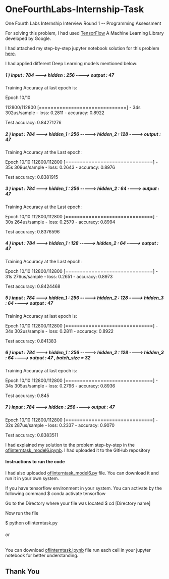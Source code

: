 # OneFourthLabs-Internship-Task
One Fourth Labs Internship Interview Round 1 -- Programming Assessment

For solving this problem, I had used [TensorFlow](https://www.tensorflow.org) A Machine Learning Library developed by Google.

I had attached my step-by-step jupyter notebook solution for this problem [here](https://github.com/MALLI7622/OneFourthLabs-Internship-Task/blob/master/oflinterntask.ipynb). 

I had applied different Deep Learning models mentioned below:

##### 1 ) input : 784 ---> hidden : 256 ----> output : 47  

Training Accuracy at last epoch is:


Epoch 10/10

112800/112800 [==============================] - 34s 302us/sample - loss: 0.2811 - accuracy: 0.8922

Test accuracy: 0.84271276




##### 2 ) input : 784 ---> hidden_1 : 256 -----> hidden_2 : 128 ----> output : 47 

Training Accuracy at the Last epoch: 

Epoch 10/10
112800/112800 [==============================] - 35s 309us/sample - loss: 0.2643 - accuracy: 0.8976

Test accuracy: 0.8381915


##### 3 ) input : 784 ---> hidden_1 : 256 -----> hidden_2 : 64 ----> output : 47 

Training Accuracy at the Last epoch: 

Epoch 10/10
112800/112800 [==============================] - 30s 264us/sample - loss: 0.2579 - accuracy: 0.8994

Test accuracy: 0.8376596


##### 4 ) input : 784 ---> hidden_1 : 128 -----> hidden_2 : 64 ----> output : 47 

Training Accuracy at the Last epoch: 

Epoch 10/10
112800/112800 [==============================] - 31s 276us/sample - loss: 0.2651 - accuracy: 0.8973


Test accuracy: 0.8424468


##### 5 ) input : 784 ---> hidden_1 : 256 -----> hidden_2 : 128 ----> hidden_3 : 64 ----> output : 47


Training Accuracy at last epoch is:


Epoch 10/10
112800/112800 [==============================] - 34s 302us/sample - loss: 0.2811 - accuracy: 0.8922


Test accuracy: 0.841383


##### 6 ) input : 784 ---> hidden_1 : 256 -----> hidden_2 : 128 ----> hidden_3 : 64 ----> output : 47 , batch_size = 32

Training Accuracy at last epoch is:

Epoch 10/10
112800/112800 [==============================] - 34s 305us/sample - loss: 0.2796 - accuracy: 0.8936

Test accuracy: 0.845

##### 7 ) input : 784 ---> hidden : 256 ----> output : 47  

Epoch 10/10
112800/112800 [==============================] - 32s 287us/sample - loss: 0.2337 - accuracy: 0.9070

Test accuracy: 0.8383511

I had explained my solution to the problem step-by-step in the [oflinterntask_model6.ipynb](https://github.com/MALLI7622/OneFourthLabs-Internship-Task/blob/master/oflinterntask_model6.ipynb). I had uploaded it to the GitHub repository

#### Instructions to run the code

I had also uploaded [oflinterntask_model6.py](https://github.com/MALLI7622/OneFourthLabs-Internship-Task/blob/master/oflinterntask_model6.py) file. You can download it and run it in your own system.

If you have tensorflow environment in your system. You can activate by the following command
$ conda activate tensorflow

Go to the Directory where your file was located 
$ cd [Directory name]

Now run the file

$ python oflinterntask.py

###### or 
You can download [oflinterntask.ipynb](https://github.com/MALLI7622/OneFourthLabs-Internship-Task/blob/master/oflinterntask.ipynb) file run each cell in your jupyter notebook for better understanding.


## Thank You

